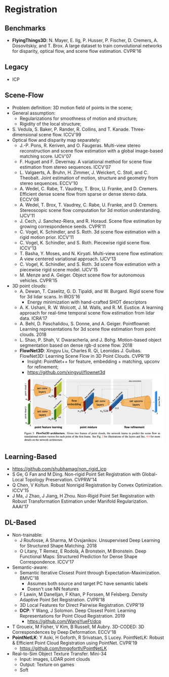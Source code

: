 # Registration

## Benchmarks
- **FlyingThings3D**: N. Mayer, E. Ilg, P. Husser, P. Fischer, D. Cremers, A. Dosovitskiy, and T. Brox. A large dataset to train convolutional networks for disparity, optical flow, and scene flow estimation. CVPR'16

## Legacy
- ICP

## Scene-Flow
- Problem definition: 3D motion field of points in the scene;
- General assumption:
	- Regularizations for smoothness of motion and structure;
	- Rigidity of the local structure;
- S. Vedula, S. Baker, P. Rander, R. Collins, and T. Kanade. Three-dimensional scene flow. ICCV'99
- Optical flow and disparity map separately:
	- J.-P. Pons, R. Keriven, and O. Faugeras. Multi-view stereo reconstruction and scene flow estimation with a global image-based matching score. IJCV'07
	- F. Huguet and F. Devernay. A variational method for scene flow estimation from stereo sequences. ICCV'07
	- L. Valgaerts, A. Bruhn, H. Zimmer, J. Weickert, C. Stoll, and C. Theobalt. Joint estimation of motion, structure and geometry from stereo sequences. ECCV'10
	- A. Wedel, C. Rabe, T. Vaudrey, T. Brox, U. Franke, and D. Cremers. Efficient dense scene flow from sparse or dense stereo data. ECCV'08
	- A. Wedel, T. Brox, T. Vaudrey, C. Rabe, U. Franke, and D. Cremers. Stereoscopic scene flow computation for 3d motion understanding. IJCV'11
	- J. Cech, J. Sanchez-Riera, and R. Horaud. Scene flow estimation by growing correspondence seeds. CVPR'11
	- C. Vogel, K. Schindler, and S. Roth. 3d scene flow estimation with a rigid motion prior. ICCV'11
	- C. Vogel, K. Schindler, and S. Roth. Piecewise rigid scene flow. ICCV'13
	- T. Basha, Y. Moses, and N. Kiryati. Multi-view scene flow estimation: A view centered variational approach. IJCV'13
	- C. Vogel, K. Schindler, and S. Roth. 3d scene flow estimation with a piecewise rigid scene model. IJCV'15
	- M. Menze and A. Geiger. Object scene flow for autonomous vehicles. CVPR'15
- 3D point clouds:
	- A. Dewan, T. Caselitz, G. D. Tipaldi, and W. Burgard. Rigid scene flow for 3d lidar scans. In IROS'16
		- Energy minimization with hand-crafted SHOT descriptors
	-  A. K. Ushani, R. W. Wolcott, J. M. Walls, and R. M. Eustice. A learning approach for real-time temporal scene flow estimation from lidar data. ICRA'17
	- A. Behl, D. Paschalidou, S. Donne, and A. Geiger. Pointflownet: Learning representations for 3d scene flow estimation from point clouds. 2018
	- L. Shao, P. Shah, V. Dwaracherla, and J. Bohg. Motion-based object segmentation based on dense rgb-d scene flow. 2018
	- **FlowNet3D**: Xingyu Liu, Charles R. Qi, Leonidas J. Guibas. FlowNet3D: Learning Scene Flow in 3D Point Clouds. CVPR'19
		- Insight: PointNet++ for feature, embedding + matching, upconv for refinement;
		- https://github.com/xingyul/flownet3d
		<img src="/CV-3D/images/registration/flownet3d.png" alt="drawing" width="600"/>

## Learning-Based
- https://github.com/shubhamag/non_rigid_icp
- S Ge, G Fan and M Ding. Non-rigid Point Set Registration with Global-Local Topology Preservation. CVPRW'14
- Q Chen, V Koltun. Robust Nonrigid Registration by Convex Optimization. ICCV'15
- J Ma, J Zhao, J Jiang, H Zhou. Non-Rigid Point Set Registration with Robust Transformation Estimation under Manifold Regularization. AAAI'17

## DL-Based
- Non-trainable:
	- J Roufosse, A Sharma, M Ovsjanikov. Unsupervised Deep Learning for Structured Shape Matching. 2018 
	- O Litany, T Remez, E Rodolà, A Bronstein, M Bronstein. Deep Functional Maps: Structured Prediction for Dense Shape Correspondence. ICCV'17
- Semantic-aware:
	- Semantic Iterative Closest Point through Expectation-Maximization. BMVC'18
		- Assumes both source and target PC have semantic labels
		- Doesn't use NN features
	- F Lawin, M Danelljan, F Khan, P Forssen, M Felsberg. Density Adaptive Point Set Registration. CVPR'18
	- 3D Local Features for Direct Pairwise Registration. CVPR'19
	- **DCP**: Y Wang, J Solomon. Deep Closest Point: Learning Representations for Point Cloud Registration. 2019
		- https://github.com/WangYueFt/dcp
- T Groueix, M Fisher, V Kim, B Russell, M Aubry. 3D-CODED: 3D Correspondences by Deep Deformation. ECCV'18
- **PointNetLK**: Y Aoki, H Goforth, R Srivatsan, S Lucey. PointNetLK: Robust & Efficient Point Cloud Registration using PointNet. CVPR'19
	- https://github.com/hmgoforth/PointNetLK
- Real-to-Sim Object Texture Transfer. Mini-34
	- Input: images, LiDAR point clouds
	- Output: Texture on games
	- Soft
